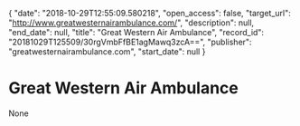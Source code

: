 {
  "date": "2018-10-29T12:55:09.580218", 
  "open_access": false, 
  "target_url": "http://www.greatwesternairambulance.com/", 
  "description": null, 
  "end_date": null, 
  "title": "Great Western Air Ambulance", 
  "record_id": "20181029T125509/30rgVmbFfBE1agMawq3zcA==", 
  "publisher": "greatwesternairambulance.com", 
  "start_date": null
}

# Great Western Air Ambulance

None